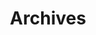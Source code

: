 ---
title:  "Archives"
layout: "archives"
url:    "/archives/"
summary: archives
# date: 2022-10-07T20:17:47+08:00
# tags: ["DEFI"]
# author: "Me"
# # author: ["Me", "You"] # multiple authors
# showToc: true
# TocOpen: false
# draft: false
# hidemeta: false
# comments: false
# description: "VAX"
# canonicalURL: "https://canonical.url/to/page"
# disableHLJS: true # to disable highlightjs
# disableShare: false
# disableHLJS: false
# hideSummary: false
# searchHidden: false
# ShowReadingTime: true
# ShowBreadCrumbs: true
# ShowPostNavLinks: true
# ShowWordCount: true
# ShowRssButtonInSectionTermList: true
# UseHugoToc: true
# cover:
#     image: "img/vax.png" # image path/url
#     alt: "Tetu" # alt text
#     caption: "Tetu on Polygon" # display caption under cover
#     relative: false # when using page bundles set this to true
#     hidden: true # on
---